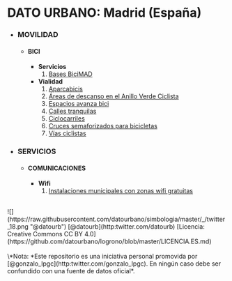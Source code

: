 # DATO URBANO: Madrid (España)
* ### **MOVILIDAD**
  - #### **BICI**
    - **Servicios**
      1. [Bases BiciMAD](https://github.com/datourbano/madrid/blob/master/movilidad/bici/servicios/28079_bases_bicimad.md)
    - **Vialidad**
      1. [Aparcabicis](https://github.com/datourbano/madrid/blob/master/movilidad/bici/vialidad/28079_aparcabicis.md)
      2. [Áreas de descanso en el Anillo Verde Ciclista](https://github.com/datourbano/madrid/blob/master/movilidad/bici/vialidad/28079_areas_descanso.md)
      3. [Espacios avanza bici](https://github.com/datourbano/madrid/blob/master/movilidad/bici/vialidad/28079_avanza_bici.md)
      4. [Calles tranquilas](https://github.com/datourbano/madrid/blob/master/movilidad/bici/vialidad/28079_calles_tranquilas.md)
      5. [Ciclocarriles](https://github.com/datourbano/madrid/blob/master/movilidad/bici/vialidad/28079_ciclocarriles.md)
      6. [Cruces semaforizados para bicicletas](https://github.com/datourbano/madrid/blob/master/movilidad/bici/vialidad/28079_semaforo_bici.md)
      7. [Vías ciclistas](https://github.com/datourbano/madrid/blob/master/movilidad/bici/vialidad/28079_vias_ciclistas.md)
* ### **SERVICIOS**
  - #### **COMUNICACIONES**
    - **Wifi**
      1. [Instalaciones municipales con zonas wifi gratuitas](https://github.com/datourbano/madrid/blob/master/servicios/comunicaciones/wifi/28079_wifi_municipal.md)


<br />
![](https://raw.githubusercontent.com/datourbano/simbologia/master/_/twitter_18.png "@datourb") [@datourb](http:twitter.com/datourb)  
[Licencia: Creative Commons CC BY 4.0](https://github.com/datourbano/logrono/blob/master/LICENCIA.ES.md)
<br /><br />
\*Nota: *Este repositorio es una iniciativa personal promovida por [@gonzalo_lpgc](http:twitter.com/gonzalo_lpgc). En ningún caso debe ser confundido con una fuente de datos oficial*.